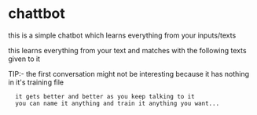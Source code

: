 # chattbot
this is a simple chatbot which learns everything from your inputs/texts

this learns everything from your text and matches with the following texts given to it

TIP:- the first conversation might not be interesting because it has nothing in it's training file
      
      
      it gets better and better as you keep talking to it
      you can name it anything and train it anything you want...
